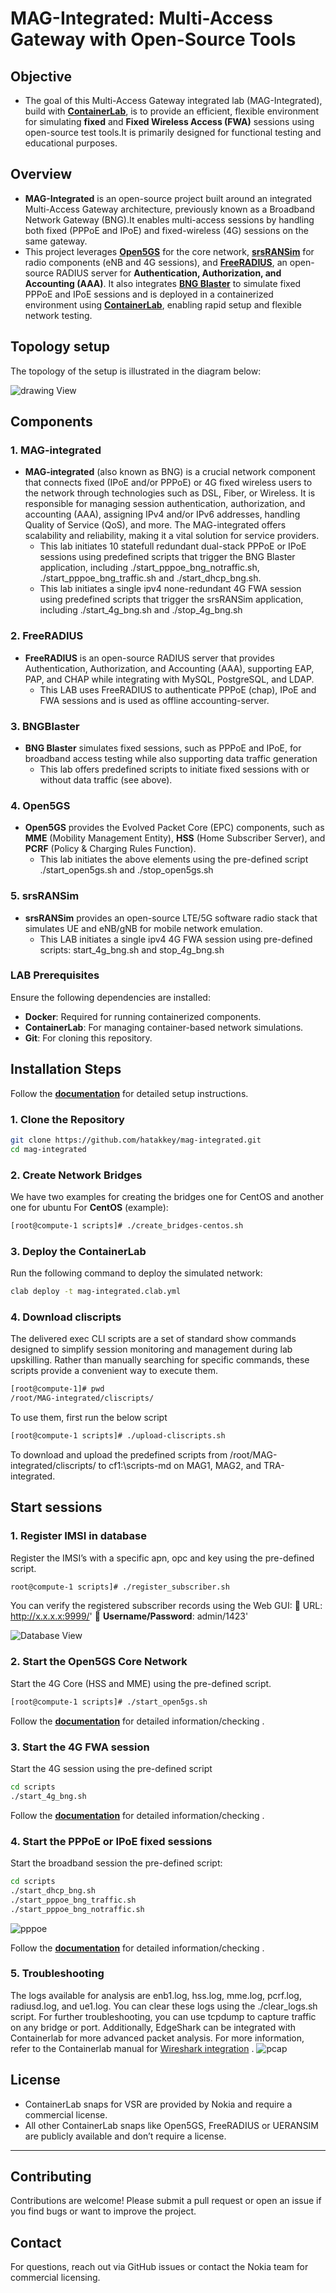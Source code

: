 # **MAG-Integrated: Multi-Access Gateway with Open-Source Tools**

## **Objective**
- The goal of this Multi-Access Gateway integrated lab (MAG-Integrated), build with **[ContainerLab](https://containerlab.dev/)**, is to provide an efficient, flexible environment for simulating **fixed** and **Fixed Wireless Access (FWA)** sessions using open-source test tools.It is primarily designed for functional testing and educational purposes.

## **Overview**
- **MAG-Integrated** is an open-source project built around an integrated Multi-Access Gateway architecture, previously known as a Broadband Network Gateway (BNG).It enables multi-access sessions by handling both fixed (PPPoE and IPoE) and fixed-wireless (4G) sessions on the same gateway.
- This project leverages **[Open5GS](https://open5gs.org/)** for the core network, **[srsRANSim](https://www.srslte.com/)** for radio components (eNB and 4G sessions), and **[FreeRADIUS](https://www.freeradius.org/)**, an open-source RADIUS server for **Authentication, Authorization, and Accounting (AAA)**. It also integrates **[BNG Blaster](https://rtbrick.github.io/bngblaster/index.html)** to simulate fixed PPPoE and IPoE sessions and is deployed in a containerized environment using **[ContainerLab](https://containerlab.dev/)**, enabling rapid setup and flexible network testing.

## **Topology setup**

The topology of the setup is illustrated in the diagram below: 

![drawing View](snaps/topology-mag-integrated.png) 
## **Components**
### **1. MAG-integrated**  
- **MAG-integrated** (also known as BNG) is a crucial network component that connects fixed (IPoE and/or PPPoE) or 4G fixed wireless users to the network through technologies such as DSL, Fiber, or Wireless. It is responsible for managing session authentication, authorization, and accounting (AAA), assigning IPv4 and/or IPv6 addresses, handling Quality of Service (QoS), and more. The MAG-integrated offers scalability and reliability, making it a vital solution for service providers.
  - This lab initiates 10 statefull redundant dual-stack PPPoE or IPoE sessions using predefined scripts that trigger the BNG Blaster application, including ./start_pppoe_bng_notraffic.sh, ./start_pppoe_bng_traffic.sh and ./start_dhcp_bng.sh.
  - This lab initiates a single ipv4 none-redundant 4G FWA session using predefined scripts that trigger the srsRANSim application, including ./start_4g_bng.sh and ./stop_4g_bng.sh

### **2. FreeRADIUS**
- **FreeRADIUS** is an open-source RADIUS server that provides Authentication, Authorization, and Accounting (AAA), supporting EAP, PAP, and CHAP while integrating with MySQL, PostgreSQL, and LDAP.
  - This LAB uses FreeRADIUS to authenticate PPPoE (chap), IPoE and FWA sessions and is used as offline accounting-server. 


### **3. BNGBlaster**
- **BNG Blaster** simulates fixed sessions, such as PPPoE and IPoE, for broadband access testing while also supporting data traffic generation
  - This lab offers predefined scripts to initiate fixed sessions with or without data traffic (see above).


### **4. Open5GS**
- **Open5GS** provides the Evolved Packet Core (EPC) components, such as **MME** (Mobility Management Entity), **HSS** (Home Subscriber Server), and **PCRF** (Policy & Charging Rules Function).
  - This lab initiates the above elements using the pre-defined script ./start_open5gs.sh and ./stop_open5gs.sh


### **5. srsRANSim** 

- **srsRANSim** provides an open-source LTE/5G software radio stack that simulates UE and eNB/gNB for mobile network emulation.
  - This LAB initiates a single ipv4 4G FWA session using pre-defined scripts: start_4g_bng.sh and stop_4g_bng.sh


### LAB Prerequisites

Ensure the following dependencies are installed:
- **Docker**: Required for running containerized components.
- **ContainerLab**: For managing container-based network simulations.
- **Git**: For cloning this repository.

## Installation Steps

Follow the **[documentation](docs/installation_verification.md)** for detailed setup instructions.

### **1. Clone the Repository**
```bash
git clone https://github.com/hatakkey/mag-integrated.git
cd mag-integrated
```

### **2. Create Network Bridges**
We have two examples for creating the bridges one for CentOS and another one for ubuntu 
For **CentOS** (example):
```bash
[root@compute-1 scripts]# ./create_bridges-centos.sh
```
### **3. Deploy the ContainerLab**
Run the following command to deploy the simulated network:
```bash    
clab deploy -t mag-integrated.clab.yml
```

### **4. Download cliscripts**
The delivered exec CLI scripts are a set of standard show commands designed to simplify session monitoring and management during lab upskilling. Rather than manually searching for specific commands, these scripts provide a convenient way to execute them. 
```bash
[root@compute-1]# pwd
/root/MAG-integrated/cliscripts/
```
To use them, first run the below script 
```bash 
[root@compute-1 scripts]# ./upload-cliscripts.sh
```
To download and upload the predefined scripts from /root/MAG-integrated/cliscripts/ to cf1:\scripts-md on MAG1, MAG2, and TRA-integrated. 
## Start sessions

### **1. Register IMSI in database**

Register the IMSI’s with a specific apn, opc and key using the pre-defined script.
 ```bash
 root@compute-1 scripts]# ./register_subscriber.sh 
 ```
You can verify the registered subscriber records using the Web GUI:
📌 URL: http://x.x.x.x:9999/' 📌 **Username/Password**: admin/1423'

![Database View](snaps/Database.png) 

### **2. Start the Open5GS Core Network**

Start the 4G Core (HSS and MME) using the pre-defined script. 
```bash
[root@compute-1 scripts]# ./start_open5gs.sh
```
Follow the **[documentation](docs/open5gs_verification.md)** for detailed information/checking .

### **3. Start the 4G FWA session**
Start the 4G session using the pre-defined script
```bash
cd scripts
./start_4g_bng.sh
```

Follow the **[documentation](docs/4G_session_verification.md)** for detailed information/checking .

### **4. Start the PPPoE or IPoE fixed sessions**  
Start the broadband session the pre-defined script:

```bash 
cd scripts
./start_dhcp_bng.sh
./start_pppoe_bng_traffic.sh
./start_pppoe_bng_notraffic.sh
```
![pppoe](snaps/pppoe.png)

Follow the **[documentation](docs/fixed-sessions_verification.md)** for detailed information/checking .


### **5. Troubleshooting**
The logs available for analysis are enb1.log, hss.log, mme.log, pcrf.log, radiusd.log, and ue1.log. You can clear these logs using the ./clear_logs.sh script.
For further troubleshooting, you can use tcpdump to capture traffic on any bridge or port. 
Additionally, EdgeShark can be integrated with Containerlab for more advanced packet analysis. For more information, refer to the Containerlab manual for [Wireshark integration](https://containerlab.dev/manual/wireshark/) .
![pcap](snaps/edgeshark.png)



## **License**
- ContainerLab snaps for VSR are provided by Nokia and require a commercial license.
- All other ContainerLab snaps like Open5GS, FreeRADIUS or UERANSIM are publicly available and don’t require a license.
------
## **Contributing**
Contributions are welcome! Please submit a pull request or open an issue if you find bugs or want to improve the project.

## **Contact**
For questions, reach out via GitHub issues or contact the Nokia team for commercial licensing.




